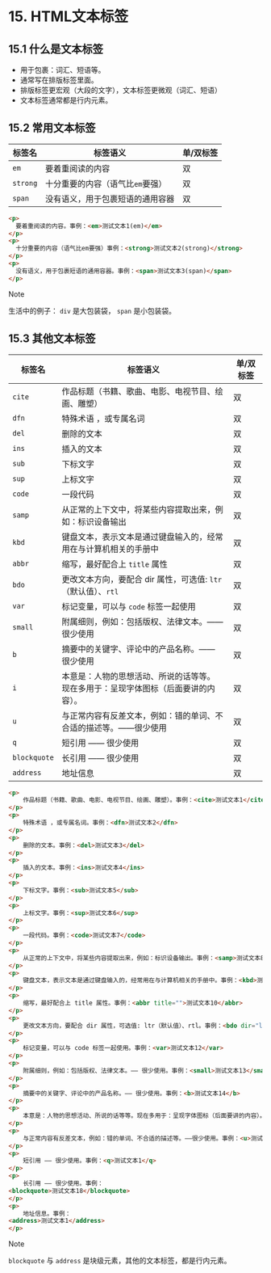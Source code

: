 # 15. HTML文本标签

## 15.1 什么是文本标签

- 用于包裹：词汇、短语等。
- 通常写在排版标签里面。
- 排版标签更宏观（大段的文字），文本标签更微观（词汇、短语）
- 文本标签通常都是行内元素。

## 15.2 常用文本标签

| 标签名   | 标签语义                         | 单/双标签 |
| -------- | -------------------------------- | --------- |
| `em`     | 要着重阅读的内容                 | 双        |
| `strong` | 十分重要的内容（语气比`em`要强） | 双        |
| `span`   | 没有语义，用于包裹短语的通用容器 | 双        |

```html preview
<p>
  要着重阅读的内容。事例：<em>测试文本1(em)</em>
</p>
<p>
  十分重要的内容（语气比em要强）事例：<strong>测试文本2(strong)</strong>
</p>
<p>
  没有语义，用于包裹短语的通用容器。事例：<span>测试文本3(span)</span>
</p>
```

> [!NOTE]
>
> 生活中的例子： `div` 是大包装袋， `span` 是小包装袋。

## 15.3 其他文本标签

| 标签名       | 标签语义                                                     | 单/双标签 |
| ------------ | ------------------------------------------------------------ | --------- |
| `cite`       | 作品标题（书籍、歌曲、电影、电视节目、绘画、雕塑）           | 双        |
| `dfn`        | 特殊术语 ，或专属名词                                        | 双        |
| `del`        | 删除的文本                                                   | 双        |
| `ins`        | 插入的文本                                                   | 双        |
| `sub`        | 下标文字                                                     | 双        |
| `sup`        | 上标文字                                                     | 双        |
| `code`       | 一段代码                                                     | 双        |
| `samp`       | 从正常的上下文中，将某些内容提取出来，例如：标识设备输出     | 双        |
| `kbd`        | 键盘文本，表示文本是通过键盘输入的，经常用在与计算机相关的手册中 | 双        |
| `abbr`       | 缩写，最好配合上 `title` 属性                                | 双        |
| `bdo`        | 更改文本方向，要配合 dir 属性，可选值: `ltr`（默认值）、`rtl` | 双        |
| `var`        | 标记变量，可以与 `code` 标签一起使用                         | 双        |
| `small`      | 附属细则，例如：包括版权、法律文本。—— 很少使用              | 双        |
| `b`          | 摘要中的关键字、评论中的产品名称。—— 很少使用                | 双        |
| `i`          | 本意是：人物的思想活动、所说的话等等。<br />现在多用于：呈现字体图标（后面要讲的内容）。 | 双        |
| `u`          | 与正常内容有反差文本，例如：错的单词、不合适的描述等。——很少使用 | 双        |
| `q`          | 短引用 —— 很少使用                                           | 双        |
| `blockquote` | 长引用 —— 很少使用                                           | 双        |
| `address`    | 地址信息                                                     | 双        |

```html preview
<p>
    作品标题（书籍、歌曲、电影、电视节目、绘画、雕塑）。事例：<cite>测试文本1</cite>
</p>
<p>
    特殊术语 ，或专属名词。事例：<dfn>测试文本2</dfn>
</p>
<p>
    删除的文本。事例：<del>测试文本3</del>
</p>
<p>
    插入的文本。事例：<ins>测试文本4</ins>
</p>
<p>
    下标文字。事例：<sub>测试文本5</sub>
</p>
<p>
    上标文字。事例：<sup>测试文本6</sup>
</p>
<p>
    一段代码。事例：<code>测试文本7</code>
</p>
<p>
    从正常的上下文中，将某些内容提取出来，例如：标识设备输出。事例：<samp>测试文本8</samp>
</p>
<p>
    键盘文本，表示文本是通过键盘输入的，经常用在与计算机相关的手册中。事例：<kbd>测试文本9</kbd>
</p>
<p>
    缩写，最好配合上 title 属性。事例：<abbr title="">测试文本10</abbr>
</p>
<p>
    更改文本方向，要配合 dir 属性，可选值: ltr（默认值）、rtl。事例：<bdo dir="ltr">测试文本11</bdo>
</p>
<p>
    标记变量，可以与 code 标签一起使用。事例：<var>测试文本12</var>
</p>
<p>
    附属细则，例如：包括版权、法律文本。—— 很少使用。事例：<small>测试文本13</small>
</p>
<p>
    摘要中的关键字、评论中的产品名称。—— 很少使用。事例：<b>测试文本14</b>
</p>
<p>
    本意是：人物的思想活动、所说的话等等。现在多用于：呈现字体图标（后面要讲的内容）。事例：<i>测试文本15</i>
</p>
<p>
    与正常内容有反差文本，例如：错的单词、不合适的描述等。——很少使用。事例：<u>测试文本16</u>
</p>
<p>
    短引用 —— 很少使用。事例：<q>测试文本1</q>
</p>
<p>
    长引用 —— 很少使用。事例：
<blockquote>测试文本18</blockquote>
</p>
<p>
    地址信息。事例：
<address>测试文本1</address>
</p>
```

> [!NOTE]
>
> `blockquote` 与 `address` 是块级元素，其他的文本标签，都是行内元素。